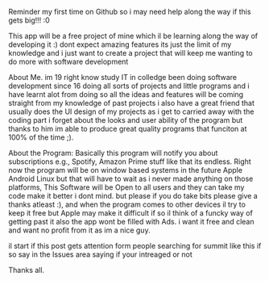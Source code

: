 Reminder my first time on Github so i may need help along the way if this gets big!!! :0

This app will be a free project of mine which il be learning along the way of developing it :) dont expect amazing features its just the limit of my knowledge 
and i just want to create a project that will keep me wanting to do more with software development 

About Me.
im 19 right know study IT in colledge been doing software development since 16 doing all sorts of projects and little programs and i have learnt alot from doing so 
all the ideas and features will be coming straight from my knowledge of past projects i also have a great friend that usually does the UI design of my projects 
as i get to carried away with the coding part i forget about the looks and user ability of the program but thanks to him im able to produce great quality programs 
that funciton at 100% of the time ;).




About the Program:
Basically this program will notify you about subscriptions e.g., Spotify, Amazon Prime stuff like that its endless. Right now the program will be on 
window based systems in the future Apple Android Linux but that will have to wait as i never made anything on those platforms, This Software will be Open to all
users and they can take my code make it better i dont mind. but please if you do take bits please give a thanks atleast :), and when the program comes to other devices 
il try to keep it free but Apple may make it difficult if so il think of a funcky way of getting past it also the app wont be filled with Ads. i want it free and clean 
and want no profit from it as im a nice guy.


il start if this post gets attention form people searching for summit like this if so say in the Issues area saying if your intreaged or not 




Thanks all.
